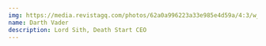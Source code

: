 ```yaml
---
img: https://media.revistagq.com/photos/62a0a996223a33e985e4d59a/4:3/w_1199,h_899,c_limit/1072434_110615-cc-Darth-Vader-Thumb.jpg
name: Darth Vader
description: Lord Sith, Death Start CEO
---
```

